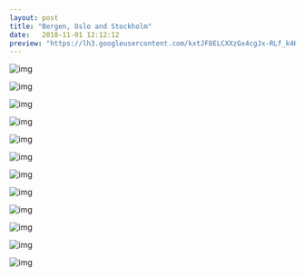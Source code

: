 ```yaml
---
layout: post
title: "Bergen, Oslo and Stockholm"
date:   2018-11-01 12:12:12
preview: "https://lh3.googleusercontent.com/kxtJF8ELCXXzGx4cgJx-RLf_k4Hc1xnmuJosH0yrcsQCgzx0QYn6YM_VwK9lLyvDob_4-_O9ayP8B3mXYwd58DbyDePU-0InXMKFNf39ZeoHM5vvEum6buSYXH8zpFU-4zwUq24xRL67jSS77sVBAu8LCC41p4z1uehED_mfO7Hhk5azSceSdKXrahkD2yZn29-2eaLIyJmI6rPzBfSH-fsm1uhtjA9EyTeuIKQfGTHMSmTDLLLz10PKE0jpDjjVrU5r4Poj-uuiHdi2eEONspYxGO_9IuX3nkIfquQs7NE4-8ymXe5_M9FIWXfZcLMeAhzbyO3FzFhs0EngjDY8a1FNvTjjU11ywgRxSns60I7Y38PlR1wD42VzdU_MBA9UChIibjhLYWaHTmFJ8RMbffiVPV1LxkPJOYt4ju_knNG-WhY3g_wcIrFAe_xB9jnf47VigxMZ6vup90LLpUDjqOc7VjkxUoMIG2ccYYnFCo6Hz9K-rRou-3_2sgQ3EZo5tdvc7r68ivzjkbaQ0W9svokVg2twnt6KzLw2FmJxIDX1ZDI16NbtpWQUomDjjF8Xu1OQ4PUkXFPA7-vQT7QyekpnTbJDVIiyizTeWrXnjpPVshEzCHxtAeZ8d6c2xbdJfxij6DMrycjAnFPm_JDtGM1FBqbGLeXflvM78D3yKfvUCy9oeExH9mH_cAX3MzvKwdrKhFxGAXMv7-kk8d4=w2390-h1592-no"
---
```


![img](https://lh3.googleusercontent.com/kxtJF8ELCXXzGx4cgJx-RLf_k4Hc1xnmuJosH0yrcsQCgzx0QYn6YM_VwK9lLyvDob_4-_O9ayP8B3mXYwd58DbyDePU-0InXMKFNf39ZeoHM5vvEum6buSYXH8zpFU-4zwUq24xRL67jSS77sVBAu8LCC41p4z1uehED_mfO7Hhk5azSceSdKXrahkD2yZn29-2eaLIyJmI6rPzBfSH-fsm1uhtjA9EyTeuIKQfGTHMSmTDLLLz10PKE0jpDjjVrU5r4Poj-uuiHdi2eEONspYxGO_9IuX3nkIfquQs7NE4-8ymXe5_M9FIWXfZcLMeAhzbyO3FzFhs0EngjDY8a1FNvTjjU11ywgRxSns60I7Y38PlR1wD42VzdU_MBA9UChIibjhLYWaHTmFJ8RMbffiVPV1LxkPJOYt4ju_knNG-WhY3g_wcIrFAe_xB9jnf47VigxMZ6vup90LLpUDjqOc7VjkxUoMIG2ccYYnFCo6Hz9K-rRou-3_2sgQ3EZo5tdvc7r68ivzjkbaQ0W9svokVg2twnt6KzLw2FmJxIDX1ZDI16NbtpWQUomDjjF8Xu1OQ4PUkXFPA7-vQT7QyekpnTbJDVIiyizTeWrXnjpPVshEzCHxtAeZ8d6c2xbdJfxij6DMrycjAnFPm_JDtGM1FBqbGLeXflvM78D3yKfvUCy9oeExH9mH_cAX3MzvKwdrKhFxGAXMv7-kk8d4=w2390-h1592-no)

![img](https://lh3.googleusercontent.com/q6_aCQyyv4lAhWeum0cfUw_wORXPtqJyiRbQ4I_GpbehRj76jp7Uqtx_TtsB7kk_o3Ka4Xszw5xwPWlLoQZdAU0oa0Bm2X-7pr0NY0zCyKMu2c5hkHPAWNW1GnZ8gWrOGmcoO88YAiK6eMLzpwGH0I4WTAlt_yraxaurVJ8pyjPzhZrm5PYxwC-9vC0ugSvA1gitlAY8ES6yjd4qEAe7HAZ7iR-4Fxgt5bFXphKYgnjW9DwwD_bHgaW9ZRh2ckB7_UOdHhpMjUnKQ9GExKhoMURrbGfAycDUbk70IhJ9mXR_KCJ-6SrppPfKMWxYJffex1MM3-7gvOIFNwAfNonmo0Mdu7rTUuEkcFkEHx3FyoS1-p_SweCQ9tteQciAvEf3NLrNIFEQrEPF3olQTSS6iaW89zhWH8jby260E7TeHWi1ZFRqzB9TR5eDY1A8hJRcYJaM03r7-7VI7OUXfjMpwqF7HCvQkHvtf01ollCGlz2AS9g7kTAJGr2Rm_afFiPEH_Ipsq_PSx-yQkvj_b_Hwe-vtNpgSHi_F8ViuRCSh_O_UjalJ0PxlzkNcVP7QzfAqyQfTGiI7h-fRFMNAcvB7WozP-7lT9IiZNzadG6im1kGut70y5JEPIEvctZ5iTF5UzK6WFuclLIHUGlH6qfk6QtBMeANWVkSTdbMcMNNtZQUh_X4VATq1Fjeuv6mKwgnDeDoa71bd6i0YwXi0CI=w1062-h1592-no)

![img](https://lh3.googleusercontent.com/qI9u6mA0sm35XCjtsMZ0wal6XvRcdmu4t1msdzHZOs7xJpDVVucioyf9t277_U8SegyNRuS44ICzic6Z-ohqCcqBkQDHP43Zyt0L2fMhI_N_nrNxfBRJONepg8yVG3TB05bw3AEzF3fvTTvWevUk3-t6dl19JRkRsWUnlaD9oTduFv46gKkXAq_Qf6R-b5adk3wVtOunMbIAsFsobJCF_qNZKWcKsZ1JKxs_n4GYnWETdWUYfov1rOgXG7OfSC1MVEOcpVieA6wVgK_VCK2M6I3YCfPII4a9IgfWPt4iNv_KEwJ0CWYiyz731izq16arId7IELcoLnuiYgrV9yAO9pUnrR3E4piZ02FL7xONX-J5rBHwopoTr5s5Nbio1PdUxi_w-6lHiHhzallTvPF8bHpn9OtowrQ-KGGu7bQfqkqTI_54JIL7IUsP2CuwKbpXz8lwVSejLrSw8IMFNqzoC4g5oHOFfDVDslQ5oZ_IE6I9uCOtHiq1QXk6i7KNLJcKmlXCH0dT58hPtBuSpsmYoVxoozPRFuL-o6KbnrwOCM-Sit7sY362WhMwqHnD_tK7mYND0fYuk3YdwesXJzRl4gxss1Y60k5UbPgnfmwWlf6jDuf8kOdHs83zk-Yf3rKq1t9s-PM1OkbE6Ykz6CON3tQ-Pi50zAQmaJ1v6O0REFb_ZfXFc7LRTsRDu60rL6gOWnaLD-Ver2XqeCxKJY4=w1062-h1592-no)

![img](https://lh3.googleusercontent.com/QhwtiajLaO6QPJ_kbTBYR8tdR9lbU-DV-tXjbwKM8UA8dr40SuIb6sZt9RQFU_1VXCUoPBCGQJcXW_sCUppNqfx_14MqdPtBrv9tQl50sU8rs4dbv4XuBNiyRDPwP7EUrjuGjE446U50FhMXpOvDufNIECllV_DHX1Abo1u7whxpZxLAxJtAbLUuaNL1oD0PVcTRzu9RcKMJgofLfNfyw7Lng779prQZy7yWCuQ8zpsLXzagQhCYWFeCRx-QyOh1XpaO9KYef6l8VgWDbV3MzHBJKOp2r0xkaKDnwC83LG59ONsnnPk_N3ew6WxuRuI_D9t3yzumigiln4Z0__8q0BIjvxQApJK1e1eMrjGTB1qUIRgVBAJB2frkKibM6Okor3whjGY9O690mcFaywUcgy7P6EQKfhvQv0-AjBLl_j07oDH4AYAyW5Tg44ZQdCg0OUQ5dTCrfIhV8nYPTrdxI4VgmEIvNwKo68cKeicvDN-cEXsXhB7_gbZ_j46WWei620b1nsi38M4ekP8uh3YQ1mJhn-tlbxY_Zo9copCibH86j-U7OX_LmBGPwEYOPb7KDYf1lRu6ymfFdDL_hXWAEEuVLvcLGn8mH8j08b208eC8eDkDvUNQaZ6ifcbAdlF6t9AFduQp17oK8DpdvYONxU3Sx5ntQGuR3iAhrrdNBgQe4MgaHch9A0M6H-KIxJV8qam3RCI6f2x2IXvprjE=w2254-h1690-no)

![img](https://lh3.googleusercontent.com/HCQn3wVpbNLhqisPNgvGWHzSIJqulLtcS50rWiD4Q0ifiN0KorDXNhwpJvXhA41q6OAnMJHCYyW7EWp1FWU1cXICy1IeitLxHNG-2y-oTUCrVGkPpCoIIhruQkWStAyBIfJV0X8mvWL1A2xRg8TB4XE7TP4PXEpK_m4FlO-FNklHBbbY26LkffrCiHzrIyw-ZMVW1oWtIGBLTtMG0Ou9To6aZOpvMfWf2Mv5UGeD37akBMT10XdT4u_WgyL1h9SrEZQuAyeQm5IMpVL9SOh4klxCTUh-ENMXU2i6aJ8s4xhjircsP4QfrVYDzHkaodlknIrQ0k_4YhWryGEpQyT-0HFLgHFxea7QMzx7WmOjzfCa6c2KFO1rKyuDRw9o7eIBIBtT8-LwErXeZkPLWLMBIo1ZqH5omU_GeyO1dmZ3E0_b4R0vQ53eNl_Yxv5bIgLh1rQvUlurnXwjL_R-zZls-FYWyOZQgti-Ajo23YMmrFvmTn32CvMv4c2Cb-zBY6oe8eI0RfUZu7G92dcBggesdAZsVplr_sb2ta63v8E9kobXYOyz1Zmez7GkNWxeR_7emXkJU_EaOmwktZnZszhLqjjLnWLQ8mpb4gB18IfpnxqOu_ewEYeJQ_ql27_NsSwiOmFZqJOFJQUTpj1AE--RC9OcLxy85p-F6jj2gTSh9HBh6zm5iiC_7f2oT87FW6P-vI2EzyVJfp0PxWDufO8=s1080-no)

![img](https://lh3.googleusercontent.com/WY1jRgkfrhNPodFEqZf-1-5DKKHf7NpdPzTzRMChRxnzHDHVSXhZrJnd7wI5bLLLRjd16nJVshmhtaWczkh0OZNjkiK_qHjnqSx2-69xbEMdusCnqEWBNwQCEuM0Pa2gFweVxQLYr3HOdpYaZXApl_JKXWa_miiVlv84Tm0hpgRISqq38MOpuqa48zXW9v_l5iKw3RybDdlNoZQsrZ1P1Gw8HjMhzxaG6L2oBBo4YPSmf51hMgxGiWr2etcLsP1WwemljO8SSM5GKXFAlUq2C_WP2kYslJfO70mLcuWEgiUvrIMLqjwqXkfifCRhWRyT3EJLVBgM2vhiIcSXhtiEptEMP_wbqJku2cpIUd4CFNiyuLrtx-nzR08YylokF2oy9KIgyRG7Fj52icVbDQZcvdEhNjh7RnoaOf40hATlWzIS41ly23RAQ-BZVnS7AH_fbFDB0AF3EkKUnMwSR1KZJw4SriQFpivHIxxl00O3ttEHJ93YruDgz6gEeO-LyzRo7fayCwhoUd6VOSrxnVH0v2Cj2irlREJjzBz8jQXUXf2IBM8aMHgBCccrXtSGpWlsXkcTPIB1XyvlvUarIdZ9W00VD4KG0KCTnAf1g2QbXAEgm2sfK7A_-S90PdfSsizKL0CXYDgHj0rJ9UZUTpin6NQUeGS20tZ8kFHCRa_NRbdA82PyOnpvcWE7pRDWc4vKQCR0oQQKKzpaHvVNmZo=w1080-h810-no)

![img](https://lh3.googleusercontent.com/XqEflMyCvPpat1FUGaSWPxfe-PY7-5iwoqO-2sO4gC70V0aKx42tHCvUkbt3YDd8HEkCojzELMqQMBjHS8bYubBjxRb12ZgQ_9Pi4CMNyvMDj_SCQ19Vrd09vpnpi4YLZuaCoLYmKCmjxIdmzdUPTH0T-a25-jUOndGqnl_Hbhq289uplKZQ--Z6WmYvL6mLRypDouYpTRyCvy4oUIHq0_FxRIeiogSFIXcdiQt-Yn503JJ7qZrwynxK8vmQeNIMv-bBAH0d5VCzgj8ComiHHMaiyhRFABAZVx43uLsSxU1TetqH6giwy42m3s6Dm5vPkw5E6yO0gZgDlw4yzyOWdTn_SFRN9BUh7VRCMEU3LrVfw_nUjSXXDsYq-xV_JgUKb97vsJ_nUup0N2R33zPQGporGqqxF69BXmeL-2xB81mAwO0qtpKwfDNtuh0N2Oyh4r-jgXm4zKHK-bq_RIX3NjW18MVbs3VJs2ESBhxtuFwRdlDGZgUvjzlG_sT0Mv1xysXkXSYcD-x8_-yslb5EB_2AjJmWbaHS-T7vvQuKhYlhc1E-ZXp0032cHhzvHFSQFQNnoH-UNXgvrKrh3QjOFqvMVjrWb3U-qrsg50ZX6f9ColQuFkEiJebjBvIfginrUjW7SET1c4jVs8I4vQk6ZUJgpSMRAfqdRPT3kYgM9gsdgy5nBBw6FPnyIO_HBgqGs7GbbIIp_fKzmi_XM8w=w471-h353-no)

![img](https://lh3.googleusercontent.com/kmBHqd37a0MDCZaSJA2RjDmDfBZxc8lAIRiNGLN1wpfh9kupjZTio9p-9tNyApU2TqHW1itugjrUKctie6A76FCIYlRXirUnd04hoCp9t3uToiq7uUb7pSWTYs51EGd7882TBlWOGRw8pJujbU0zBMKB89rtqsDvGiiInaeFIlkUA8KLGV8UoFHF4KUhHTfVSOFiDnNiTAo4r6ws_o51tkmcYvB8Et9MkZIFs286iVXvoTjOAFVZc2ZmsqDU9p5QQGYnVc9uy2k4oSKwfsv9itDcRb2_oWiTPM9gSNR7AsmEWZ60MB86Y52dPCNdn9Kmn-8W78NI7-FdogPdgNcaAikVpfRqH-oDmA7ipewkdpPnKhCMuM4vu4_lQFZqmROFUmHDqT4A1LJU_LiE0JQUV9bdkhoa2sM8sT7fXnUSFebf8IBbh5eI41WovQfbNBvbsLZsm6HX6gldC__3YEVw0ve3gvBjTgmfn6bgWIW7ZV8JBfwa0ySVg9jKIZNqPRhuMZnfKj0Fvn5dMvWrWybVgJWqTu7n7iu-JPakUOgmFbGfTD1YaiTUTwVKecOUZeL6puQ5xPk0idtaN2KDlyaUd4-T4hYmWRFEN92-kHIwtNWZuZanCxQ-mp6aqCb1-5802iBMPvpchjdlB8GAFgWe4DVa_tTuYPLKPR28gKBZDMmpIJFhAfU9qKiKx4IpTRpzqgg7jJ2E4ZQwlHYYLd0=w905-h384-no)

![img](https://lh3.googleusercontent.com/UAkhUrnmFgLTagcJQHZXZhW-JriEe_asM9iDGN6wrfxIgzVxm-vQ_ryTuP14Y7i86nfvjwBdOmlznFXtw9gg9Pq6Sb8mFOhviuEcqlcTzrzjRBmzzG91_FdeGFeRfltgS5nNrjx9o9pjFemKWver3GMSce8hBQwFUaR-M_KnBywqQ3oDIgfPAcf5jmN2xZCYp0HYPpplp4PZQC7fYaekOAsc0r8txSYJmf9NGuOYYEwr4W_78hNsaNJf8P0_7ZS8afKoLWpBxfapPiAYWrVBOhkoifkIpKkL7gKVGnSSW2KXByqbnqBaqwCXB-P2PZYCo50C1UivBN5xS8ssMj9zaQzT2HFLns_cbIPMJI4wmIq3xtiPWxlXGTLfb84Ezwq2NiKhKmJcDaQoKj7Pw5sdi4ySQOXARx5rGmxia-2vbA7cJI3HOPsUkYqhVQcFiwifgba8NRgjVKCCNdmJjzFqbTqKRZR8vd6y-RlHC2vVyprL0_jxujAHb9-NvF0Ju3FCLi5gx0Tx0vli0doG_q-bY9SFVOq8Gatmu3cF1zpLdnbgyCcSG5zSb1NR6imYH_GqiiIyLMXnBt5MmlIjUZixIa4h524Il5z9sBApgjHCUxt1VfsYicI9lq-jqy81rJHl2XvHQVVK-f8qFI4o5h3wAu65iKO-RiqgiAnJwx56LM0p-H1LPih93EQC9nbY6XlIOLd8rqkiXB9KI4EE3ik=w2254-h1690-no)

![img](https://lh3.googleusercontent.com/C_SmplOT9uEFXv2ybwYzKeBhv-F4HiAb4nTkB8LF22oWuQhjv7y6kNHRIgUDc1wnzDmRSQYZd9a0scTP3Du454z5ZK2xkZGf9r0rb3xOyXeWZ9tRKB5u-Ug0YDoQP5r219PWh1-aMgFXcTyuEUVmhgfRmTWJgq_lWwghg0Sn-fcPqxVrOm7qg1zf3G5shnfKZCs5yztW7tYwJ8PaPpWqJiFufnQmBNex2Z6PuVz5slJTS2LBWZwrDc0l1ikqAwQ0hHUj9j9yVhhM7E-NBGmPY8HYi5x43y4i4-meALHRrztQlWopCENFQxqAo5UH1DKKDooqlrMmE1GUufVbUVqanST4rQOUUjDkAzfJsqdPaLVxIMqldK-gtk0JSu2MzhPDHAxYBmevm3-Fb7M5bCsWghzfa4ISgUOafTjV81obEVEzyHmE3moboyN6En3oCdN08HkSblWqyMBW8KiOINrbknnfPYvbD3RJtL-kUNUmDp2Jd1FwKmD92XpfoNuRyHGO9YWr_OHAz0UJkx3V39RP50BR5W459PaskPsNBUG2EDJp54kyg82EqUFljDyKjGIZjzj9EPmhCDFlMLfzrpjehOhEFkgQPobAi4VtXGZOfcOjxGsQE8F9LBKRoTTJ2yH68Bk5a4Btl7YZbIsvO1yQkMyvmr1OXo7EDyFGK8R0N65cOsZTmsJcCB_VY4W_Cj7LkEBh4WIgFjYZq5KjCto=w2536-h1690-no)

![img](https://lh3.googleusercontent.com/6N7nRATFkVqmb7vV9xQ3yspr0pA4TTGl5_4Va2vJ4Cz_oYcvAw0vk4S-TxMF0CaIM1P8wOyXRpADjTqbbc7Iq3_75WFuxRAzDRaDSvn-jEiEJKbyQD0Sbti9jLm_npGjRr6E6xgPguH6pRjlSb3M-nhH8ncTCorAcMG8zeXDKu0EPZ3ZFAnKKRb438zQTS84q9OujssdydLP5mjgX7cC7zGq0VeG87oyLeiikmYL6KeOQX2c9QMugurn32S99icdqhWD_Lns5vEsACgBdp481La0kI2YK70-OfyOP-HqwyjJ21F93pXeUe5Io6XbDt9YS5t09EypE3ZzdQqCAgLGeU2kYzCLYONR3oIC0owZZ_nl3jbco-S_81D9-PtZ-fEPRGiBrNuPb_MJSfWRKuLzfcKAsgh4DSuGM1fszzd5OIFomLVnUJTVAQwYKyuY0uaitW1pB70EFJCe0740VCzqff4EHIAcAX0yQYkPIZ4_kWns9Ki_u1Elwe897tLTMJy77VU5J5-y6_VQMLSVeehbz5avtiC1_P-4pSjYtAarYmVXn9HEqNC-QH-v6omfdr9_D_mgUS6RT30-AYfxENwOm7E6rpEaWck6yTex6_FQTmi0BYUioMqGkvzNHaUu304xrQPssPD0YZd9hFUtUBwbDzkYJ1gNR3_0XJ-Ns-vN_Xr0_mhXEiBxWraSfIGeQZPhP1pm8W1P0fWBOrpjCAg=w577-h385-no)

![img](https://lh3.googleusercontent.com/IRfi1NDJIEe_yyh5eO23MXQh8JdotsQDKaeFfZ4bMRlRMFzcIWE_uaAvGRnJgiC1oilVvEVLeK7ryhe7J_A0HzkVkVnnUQsP_CuUaHlDAjXauACfnf4lPSthfYEM8oueCxQwcjkeLvXOLF5TJ-TzE-i-jXgPdMAp0zp_P3JfaHs6bcLSxd9TR2_tKzEPQrdwK1sdtSHw2Vl5kl4KSBViiidbDLUnGg2HqqowVm5YbBjzGzyc3rl309TrZoBPIvnGwo-5zJcFFr43fGLgLhEYYAQy0D_UvBkeENn2IBTtzAB3IHt7lMOT1NCzC9CcFiJTgU3d35Q2vzEB8zpmMzNxAfr3oQSIpFZbBuxJc5hJm1FfO_Odw1n9q3Jd3PvM3L1v5AxV4RgeBi29ALhuY9s93tlieUjJBwOXpoPvB4GqI9TO7xYmMSIgFT60BqtPh5iR_n_2vBC4tx5ZEP6ZsFe3nFoYOYOxgADf8cEXFvMwaovJ6ZgAC5JRIkSkYLXLMm5NQ4iptUDsUot7XXP_VlgMQs-m5Kc9GDc1ilOMuB7k0AJ2lolVvzISch4Cu0vPucXLYoJ7I7KpUgQ4PEcU267NRYtn3-a6KggpOQtgtOIbvTmmYg-Wy_cd7pZzBl2iYKjf6qGwFL8AdUE2X5c4aHnheYyoDFzb8yxrdMpxaP18xsFJehVCpkGzeaYjxSboGmf-hpizB3lil3izIl3jNxA=w470-h313-no)
